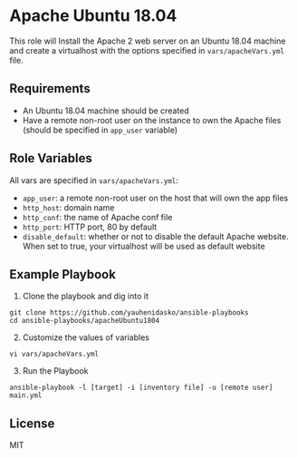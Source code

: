 Apache Ubuntu 18.04
=========

This role will Install the Apache 2 web server on an Ubuntu 18.04 machine and create a virtualhost with the options specified in `vars/apacheVars.yml` file.

Requirements
------------

- An Ubuntu 18.04 machine should be created
- Have a remote non-root user on the instance to own the Apache files (should be specified in `app_user` variable) 

Role Variables
--------------

All vars are specified in `vars/apacheVars.yml`:

- `app_user`: a remote non-root user on the host that will own the app files
- `http_host`: domain name
- `http_conf`: the name of Apache conf file
- `http_port`: HTTP port, 80 by default 
- `disable_default`: whether or not to disable the default Apache website. When set to true, your virtualhost will be used as default website

Example Playbook
----------------

1) Clone the playbook and dig into it

```shell
git clone https://github.com/yauhenidasko/ansible-playbooks
cd ansible-playbooks/apacheUbuntu1804
```

2) Customize the values of variables

```shell
vi vars/apacheVars.yml 
```

3) Run the Playbook

```command
ansible-playbook -l [target] -i [inventory file] -u [remote user] main.yml
```

License
-------

MIT

